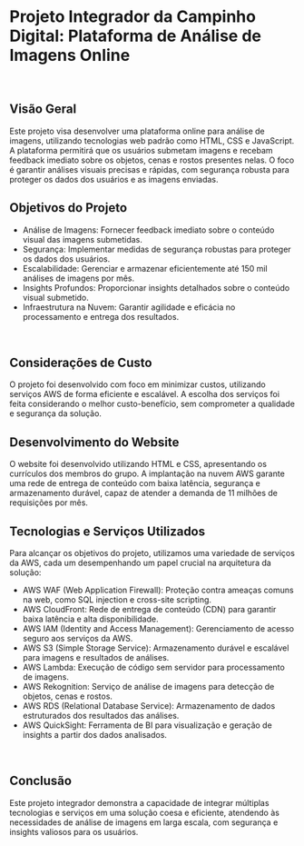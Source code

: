 <h1>Projeto Integrador da Campinho Digital: Plataforma de Análise de Imagens Online</h1>
<br>

<h2>Visão Geral</h2>
Este projeto visa desenvolver uma plataforma online para análise de imagens, utilizando tecnologias web padrão como HTML, CSS e JavaScript.
A plataforma permitirá que os usuários submetam imagens e recebam feedback imediato sobre os objetos, cenas e rostos presentes nelas.
O foco é garantir análises visuais precisas e rápidas, com segurança robusta para proteger os dados dos usuários e as imagens enviadas.
<br>

<h2>Objetivos do Projeto</h2>

- Análise de Imagens: Fornecer feedback imediato sobre o conteúdo visual das imagens submetidas.<br>
- Segurança: Implementar medidas de segurança robustas para proteger os dados dos usuários.<br>
- Escalabilidade: Gerenciar e armazenar eficientemente até 150 mil análises de imagens por mês.<br>
- Insights Profundos: Proporcionar insights detalhados sobre o conteúdo visual submetido.<br>
- Infraestrutura na Nuvem: Garantir agilidade e eficácia no processamento e entrega dos resultados.<br>
<br>

<h2>Considerações de Custo</h2>
O projeto foi desenvolvido com foco em minimizar custos, utilizando serviços AWS de forma eficiente e escalável. A escolha dos serviços foi feita considerando o melhor custo-benefício, sem comprometer a qualidade e segurança da solução.

<h2>Desenvolvimento do Website</h2>
O website foi desenvolvido utilizando HTML e CSS, apresentando os currículos dos membros do grupo. A implantação na nuvem AWS garante uma rede de entrega de conteúdo com baixa latência, segurança e armazenamento durável, capaz de atender a demanda de 11 milhões de requisições por mês.

<h2>Tecnologias e Serviços Utilizados</h2>

Para alcançar os objetivos do projeto, utilizamos uma variedade de serviços da AWS, cada um desempenhando um papel crucial na arquitetura da solução:
<br>

- AWS WAF (Web Application Firewall): Proteção contra ameaças comuns na web, como SQL injection e cross-site scripting.
- AWS CloudFront: Rede de entrega de conteúdo (CDN) para garantir baixa latência e alta disponibilidade.
- AWS IAM (Identity and Access Management): Gerenciamento de acesso seguro aos serviços da AWS.
- AWS S3 (Simple Storage Service): Armazenamento durável e escalável para imagens e resultados de análises.
- AWS Lambda: Execução de código sem servidor para processamento de imagens.
- AWS Rekognition: Serviço de análise de imagens para detecção de objetos, cenas e rostos.
- AWS RDS (Relational Database Service): Armazenamento de dados estruturados dos resultados das análises.
- AWS QuickSight: Ferramenta de BI para visualização e geração de insights a partir dos dados analisados.
<br>

<h2>Conclusão</h2>
Este projeto integrador demonstra a capacidade de integrar múltiplas tecnologias e serviços em uma solução coesa e eficiente, atendendo às necessidades de análise de imagens em larga escala, com segurança e insights valiosos para os usuários.
